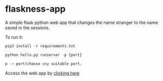 # flaskness-app

A simple flask python web app that changes the name stranger to the name saved in the sessions.

To run it:
```python
pip3 install -r requirements.txt

python hello.py runserver -p {port}

p -> port(choose any suitable port.
```

Access the web app by [clicking here](https://flaskness.herokuapp.com)
